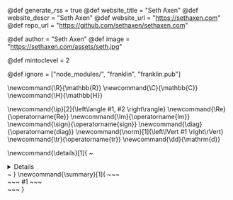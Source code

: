 <!--
Add here global page variables to use throughout your
website.
The website_* must be defined for the RSS to work
-->
@def generate_rss = true
@def website_title = "Seth Axen"
@def website_descr = "Seth Axen"
@def website_url   = "https://sethaxen.com"
@def repo_url = "https://github.com/sethaxen/sethaxen.com"

@def author = "Seth Axen"
@def image = "https://sethaxen.com/assets/seth.jpg"

@def mintoclevel = 2

<!--
Add here files or directories that should be ignored by Franklin, otherwise
these files might be copied and, if markdown, processed by Franklin which
you might not want. Indicate directories by ending the name with a `/`.
-->
@def ignore = ["node_modules/", "franklin", "franklin.pub"]

<!--
Add here global latex commands to use throughout your
pages. It can be math commands but does not need to be.
For instance:
* \newcommand{\phrase}{This is a long phrase to copy.}
-->
\newcommand{\R}{\mathbb{R}}
\newcommand{\C}{\mathbb{C}}
\newcommand{\H}{\mathbb{H}}

<!-- 
Useful commands inspired by the physics package
 -->
\newcommand{\ip}[2]{\left\langle #1, #2 \right\rangle}
\newcommand{\Re}{\operatorname{Re}}
\newcommand{\Im}{\operatorname{Im}}
\newcommand{\sign}{\operatorname{sign}}
\newcommand{\diag}{\operatorname{diag}}
\newcommand{\norm}[1]{\left\lVert #1 \right\rVert}
\newcommand{\tr}{\operatorname{tr}}
\newcommand{\dd}{\mathrm{d}}

\newcommand{\details}[1]{
    ~~~<details>~~~
    #1
    ~~~</details>~~~
}
\newcommand{\summary}[1]{
    ~~~
    <summary>~~~
    #1
    ~~~</summary>
    ~~~
}
